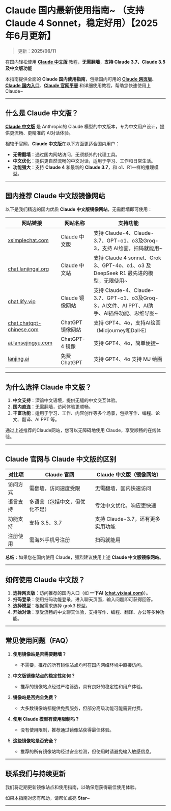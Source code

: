 # Claude 国内最新使用指南~ （支持 Claude 4 Sonnet，稳定好用）【2025年6月更新】

> 更新：**2025/06/11**           

在国内轻松使用 [**Claude 中文版**](https://chat.lanjingai.org) 教程，**无需翻墙**，**支持 Claude 3.7、Claude 3.5 及中文版功能**   

本指南提供全面的 **Claude 国内使用指南**，包括国内可用的 [**Claude 网页版**](https://xsimplechat.com)、[**Claude 国内入口**](https://chat.lanjingai.org)、[**Claude 官网平替**](https://chat.lanjingai.org) 和详细使用教程，帮助您快速使用上 Claude~

---

## 什么是 Claude 中文版？

[**Claude 中文版**](https://chat.lanjingai.org) 是 Anthropic的 Claude 模型的中文版本，专为中文用户设计，提供更流畅、更精准的 AI对话体验。

相较于官网，**Claude 中文版**在以下方面更适合国内用户：

- **无需翻墙**：通过国内网站访问，无须额外的代理工具。
- **中文优化**：提供更自然流畅的中文对话，适用于学习、工作和日常生活。
- **功能强大**：支持 **Claude 4** 和最新的 **Claude 3.7**，和 o1、R1一样的推理模型。

---

## 国内推荐 Claude 中文版镜像网站

以下是我们精选的国内优质 **Claude 中文版镜像网站**，无需翻墙即可使用：

| 网站链接                                                       | 网站名称            | 支持功能                                                                                  |
|---------------------------------------------------------------|---------------------|-------------------------------------------------------------------------------------------|
| [xsimplechat.com](https://xsimplechat.com/)                  | Claude 中文版       | 支持 Claude-4、Claude-3.7、GPT-o1、o3及Groq-3，支持 AI绘画，扫码就能用~                 |
| [chat.lanjingai.org](https://chat.lanjingai.org/)                 | Claude 中文站       | 支持 Claude 4 sonnet、Grok 3、GPT-4o、o1、o3 及 DeepSeek R1 最先进的模型，无限使用~      |
| [chat.lify.vip](https://chat.yixiaai.com)                     | Claude 镜像网站     | 支持 Claude-4、Claude-3.7、GPT-o1、o3及Groq-3，AI文件、AI PPT、AI助手、AI插件功能、思维导图~|
| [chat.chatgpt-chinese.com](https://chat.lanjingai.org/)         | ChatGPT 镜像网站    | 支持 GPT4、4o，支持AI绘画（Midjourney和Dall·E）                                           |
| [ai.lansejingyu.com](https://ai.lansejingyu.com/)             | ChatGPT-4 镜像     | 支持 GPT4、4o，简单便捷~                                                                  |
| [lanjing.ai](https://lanjing.pro/)                           | 免费ChatGPT         | 支持 GPT4、4o 支持 MJ 绘画                                                                |

---

## 为什么选择 Claude 中文版？

1. **中文支持**：深谙中文语境，提供无缝的中文交互体验。
2. **国内直连**：无需翻墙，访问体验更顺畅。
3. **丰富功能**：适用于学习、工作、内容创作等多个场景，包括写作、编程、论文、翻译、AI PPT 等。

通过上述推荐的Claude网站，您可以无障碍地使用 Claude，享受顺畅的在线体验。

---

## Claude 官网与 Claude 中文版的区别

| 对比项              | Claude 官网                 | Claude 中文版（镜像网站）           |
|---------------------|-----------------------------|------------------------------------|
| 访问方式            | 需翻墙，访问速度受限         | 无需翻墙，国内快速访问              |
| 语言支持            | 多语言（包括中文，但优化不足）| 专注中文优化，响应更快速            |
| 功能支持            | 支持 3.5、3.7          | 支持 Claude-3.7，还有更多实用功能 |
| 注册使用            | 需海外手机号注册             | 扫码就能用          |

**总结**：如果您在国内使用 Claude，强烈建议使用上述 **Claude 中文版镜像网站**。

---

## 如何使用 Claude 中文版？

1. **选择网页版**：访问推荐的国内入口（如 **一下AI ([chat.yixiaai.com](https://chat.lanjingai.org))**）。
2. **扫码登录**：使用扫码功能登录，进入聊天页面，输入问题即可获得回答。
3. **选择模型**：根据需求选择 grok3 模型。
4. **开始对话**：享受流畅的中文聊天体验，支持写作、编程、翻译、办公等多种功能。

---

## 常见使用问题（FAQ）

1. **使用镜像站是否需要翻墙？**
   - 不需要，推荐的所有镜像站点均可在国内网络环境中直接访问。

2. **中文版镜像站点的稳定性如何？**
   - 推荐的镜像站点经过严格筛选，具有良好的稳定性和用户体验。

3. **镜像站是否完全免费？**
   - 大多数镜像站都提供免费服务，但部分高级功能可能需要付费。

4. **使用 Claude 模型有使用限制吗？**
   - 没有使用限制，推荐通过镜像站获得最佳体验。

5. **这些镜像站是否安全？**
   - 推荐的所有镜像站均经过安全检测，但使用时请避免输入敏感信息。

---

## 联系我们与持续更新

我们将定期更新镜像站点和使用指南，以确保您获得最佳使用体验。

如果本指南对您有帮助，请帮忙点亮 **Star**~

---
